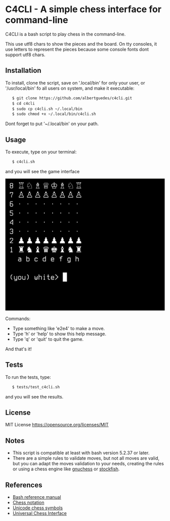 # C4CLI - A simple chess interface for command-line

C4CLI is a bash script to play chess in the command-line.

This use utf8 chars to show the pieces and the board. On tty consoles, 
it use letters to represent the pieces because some console fonts dont support 
utf8 chars.

## Installation

To install, clone the script, save on '.local/bin' for only your user, or '/usr/local/bin' fo all users on system, and make it executable:

```bash
   $ git clone https://github.com/albertguedes/c4cli.git
   $ cd c4cli
   $ sudo cp c4cli.sh ~/.local/bin
   $ sudo chmod +x ~/.local/bin/c4cli.sh
```

Dont forget to put '~/.local/bin' on your path.

## Usage

To execute, type on your terminal:

```bash
   $ c4cli.sh
```

and you will see the game interface

![C4CLI Interface](screenshots/screenshot.png)

Commands:

- Type something like 'e2e4' to make a move.
- Type 'h' or 'help' to show this help message.
- Type 'q' or 'quit' to quit the game.

And that's it!

## Tests

To run the tests, type:

```bash
   $ tests/test_c4cli.sh
```

and you will see the results.

## License

MIT License <https://opensource.org/licenses/MIT>

## Notes

- This script is compatible at least with bash version 5.2.37 or later.
- There are a simple rules to validate moves, but not all moves are valid, but
  you can adapt the moves validation to your needs, creating the rules or
  using a chess engine like [gnuchess](https://www.gnu.org/software/gnuchess/) or [stockfish](https://stockfishchess.org/).

## References

- [Bash reference manual](https://www.gnu.org/software/bash/manual/bash.html)
- [Chess notation](https://en.wikipedia.org/wiki/Algebraic_notation_(chess))
- [Unicode chess symbols](https://en.wikipedia.org/wiki/Chess_symbols_in_Unicode)
- [Universal Chess Interface](https://www.chessclub.com/help/uci)
